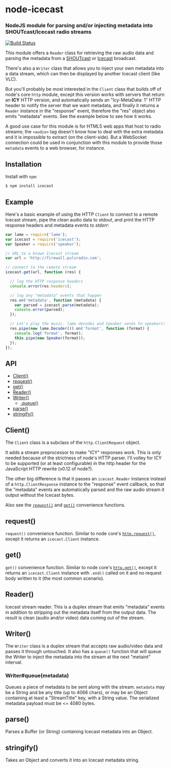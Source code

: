 node-icecast
============
### NodeJS module for parsing and/or injecting metadata into SHOUTcast/Icecast radio streams
[![Build Status](https://secure.travis-ci.org/TooTallNate/node-icecast.png)](http://travis-ci.org/TooTallNate/node-icecast)

This module offers a `Reader` class for retrieving the raw audio data and
parsing the metadata from a [SHOUTcast][] or [Icecast][] broadcast.

There's also a `Writer` class that allows you to inject your own metadata into a
data stream, which can then be displayed by another Icecast client (like VLC).

But you'll probably be most interested in the `Client` class that builds off of
node's core `http` module, except this version works with servers that return
an **ICY** HTTP version, and automatically sends an "Icy-MetaData: 1" HTTP header
to notify the server that we want metadata, and finally it returns a `Reader`
instance in the "response" event, therefore the "res" object also emits "metadata"
events. See the example below to see how it works.

A good use case for this module is for HTML5 web apps that host to radio streams;
the `<audio>` tag doesn't know how to deal with the extra metadata and it is
impossible to extract (on the client-side). But a WebSocket connection could be
used in conjunction with this module to provide those `metadata` events to a
web browser, for instance.

Installation
------------

Install with `npm`:

``` bash
$ npm install icecast
```


Example
-------

Here's a basic example of using the HTTP `Client` to connect to a remote Icecast
stream, pipe the clean audio data to _stdout_, and print the HTTP response headers
and metadata events to _stderr_:

``` javascript
var lame = require('lame');
var icecast = require('icecast');
var Speaker = require('speaker');

// URL to a known Icecast stream
var url = 'http://firewall.pulsradio.com';

// connect to the remote stream
icecast.get(url, function (res) {

  // log the HTTP response headers
  console.error(res.headers);

  // log any "metadata" events that happen
  res.on('metadata', function (metadata) {
    var parsed = icecast.parse(metadata);
    console.error(parsed);
  });

  // Let's play the music. lame decodes and Speaker sends to speakers!
  res.pipe(new lame.Decoder()).on('format', function (format) {
    console.log('format', format);
    this.pipe(new Speaker(format));
  });
});
```


API
---

  - [Client()](#client)
  - [request()](#request)
  - [get()](#get)
  - [Reader()](#reader)
  - [Writer()](#writer)
    - [.queue()](#writerqueuemetadata)
  - [parse()](#parse)
  - [stringify()](#stringify)

## Client()

The `Client` class is a subclass of the `http.ClientRequest` object.

It adds a stream preprocessor to make "ICY" responses work. This is only needed
because of the strictness of node's HTTP parser. I'll volley for ICY to be
supported (or at least configurable) in the http header for the JavaScript
HTTP rewrite (v0.12 of node?).

The other big difference is that it passes an `icecast.Reader` instance
instead of a `http.ClientResponse` instance to the "response" event callback,
so that the "metadata" events are automatically parsed and the raw audio stream
it output without the Icecast bytes.

Also see the [`request()`](#request) and [`get()`](#get) convenience functions.

## request()

`request()` convenience function. Similar to node core's
[`http.request()`](http://nodejs.org/docs/latest/api/http.html#http_http_request_options_callback),
except it returns an `icecast.Client` instance.

## get()

`get()` convenience function. Similar to node core's
[`http.get()`](http://nodejs.org/docs/latest/api/http.html#http_http_get_options_callback),
except it returns an `icecast.Client` instance with `.end()` called on it and
no request body written to it (the most common scenario).

## Reader()

Icecast stream reader. This is a duplex stream that emits "metadata" events in
addition to stripping out the metadata itself from the output data. The result
is clean (audio and/or video) data coming out of the stream.

## Writer()

The `Writer` class is a duplex stream that accepts raw audio/video data and
passes it through untouched. It also has a `queue()` function that will
queue the Writer to inject the metadata into the stream at the next "metaint"
interval.

### Writer#queue(metadata)

Queues a piece of metadata to be sent along with the stream.
`metadata` may be a String and be any title (up to 4066 chars),
or may be an Object containing at least a "StreamTitle" key, with a String
value. The serialized metadata payload must be <= 4080 bytes.

## parse()

Parses a Buffer (or String) containing Icecast metadata into an Object.

## stringify()

Takes an Object and converts it into an Icecast metadata string.

[NodeJS]: http://nodejs.org
[Icecast]: http://icecast.org
[SHOUTcast]: http://www.shoutcast.com
